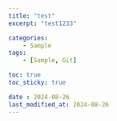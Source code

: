 ```yaml
---
title: "test"
excerpt: "test1233"

categories:
    - Sample
tags:
    - [Sample, Git]

toc: true
toc_sticky: true

date : 2024-08-26
last_modified_at: 2024-08-26
---
```

